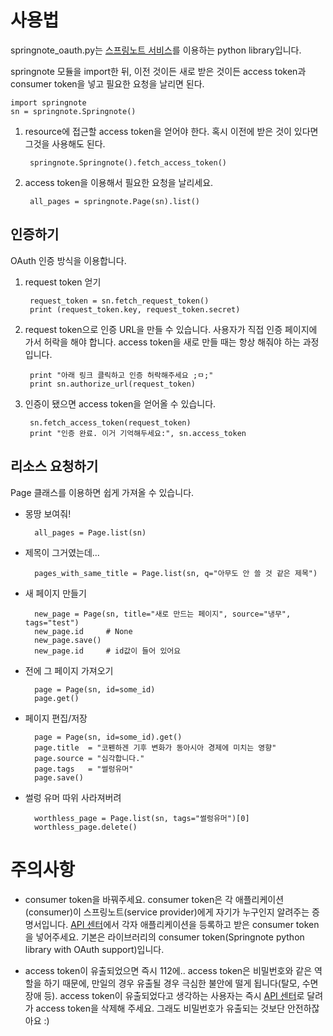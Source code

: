 사용법
======
springnote_oauth.py는 [스프링노트 서비스](http://www.springnote.com/)를 이용하는 python library입니다.

springnote 모듈을 import한 뒤,
이전 것이든 새로 받은 것이든 access token과 consumer token을 
넣고 필요한 요청을 날리면 된다.

    import springnote
    sn = springnote.Springnote()

1. resource에 접근할 access token을 얻어야 한다. 
   혹시 이전에 받은 것이 있다면 그것을 사용해도 된다.

        springnote.Springnote().fetch_access_token()

2. access token을 이용해서 필요한 요청을 날리세요.

        all_pages = springnote.Page(sn).list()


인증하기
--------
OAuth 인증 방식을 이용합니다. 

1. request token 얻기

        request_token = sn.fetch_request_token()
        print (request_token.key, request_token.secret)

2. request token으로 인증 URL을 만들 수 있습니다. 
   사용자가 직접 인증 페이지에 가서 허락을 해야 합니다. 
   access token을 새로 만들 때는 항상 해줘야 하는 과정입니다.

        print "아래 링크 클릭하고 인증 허락해주세요 ;ㅁ;"
        print sn.authorize_url(request_token)

3. 인증이 됐으면 access token을 얻어올 수 있습니다.

        sn.fetch_access_token(request_token)
        print "인증 완료. 이거 기억해두세요:", sn.access_token


리소스 요청하기
---------------
Page 클래스를 이용하면 쉽게 가져올 수 있습니다.

* 몽땅 보여줘!

        all_pages = Page.list(sn)

* 제목이 그거였는데...

        pages_with_same_title = Page.list(sn, q="아무도 안 쓸 것 같은 제목")

* 새 페이지 만들기

        new_page = Page(sn, title="새로 만드는 페이지", source="냉무", tags="test")
        new_page.id     # None
        new_page.save()
        new_page.id     # id값이 들어 있어요

* 전에 그 페이지 가져오기

        page = Page(sn, id=some_id)
        page.get()

* 페이지 편집/저장

        page = Page(sn, id=some_id).get()
        page.title  = "코펜하겐 기후 변화가 동아시아 경제에 미치는 영향"
        page.source = "심각합니다."
        page.tags   = "썰렁유머"
        page.save()

* 썰렁 유머 따위 사라져버려

        worthless_page = Page.list(sn, tags="썰렁유머")[0]
        worthless_page.delete()

주의사항
========
 - consumer token을 바꿔주세요.
    consumer token은 각 애플리케이션(consumer)이 스프링노트(service provider)에게 자기가 누구인지 알려주는 증명서입니다. 
    [API 센터](http://api.springnote.com/)에서 각자 애플리케이션을 등록하고 받은 consumer token을 넣어주세요.
    기본은 라이브러리의 consumer token(Springnote python library with OAuth support)입니다. 
     
 - access token이 유출되었으면 즉시 112에..
    access token은 비밀번호와 같은 역할을 하기 때문에, 만일의 경우 유출될 경우 극심한 불안에 떨게 됩니다(탈모, 수면장애 등).
    access token이 유출되었다고 생각하는 사용자는 즉시 [API 센터](http://api.springnote.com/)로 달려가 access token을 삭제해 주세요.
    그래도 비밀번호가 유출되는 것보단 안전하잖아요 :)

